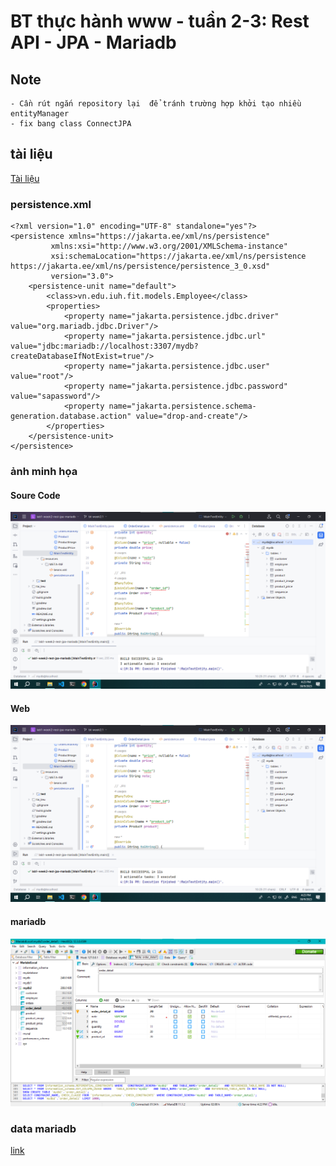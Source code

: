 # BT thực hành www - tuần 2-3: Rest API - JPA - Mariadb

## Note
    - Cần rút ngắn repository lại  để tránh trường hợp khởi tạo nhiều entityManager
    - fix bang class ConnectJPA

## tài liệu

[Tài liệu](https://vovanhai.files.wordpress.com/2023/09/lab-week-2.pdf)

### persistence.xml
    <?xml version="1.0" encoding="UTF-8" standalone="yes"?>
    <persistence xmlns="https://jakarta.ee/xml/ns/persistence"
             xmlns:xsi="http://www.w3.org/2001/XMLSchema-instance"
             xsi:schemaLocation="https://jakarta.ee/xml/ns/persistence https://jakarta.ee/xml/ns/persistence/persistence_3_0.xsd"
             version="3.0">
        <persistence-unit name="default">
            <class>vn.edu.iuh.fit.models.Employee</class>
            <properties>
                <property name="jakarta.persistence.jdbc.driver" value="org.mariadb.jdbc.Driver"/>
                <property name="jakarta.persistence.jdbc.url" value="jdbc:mariadb://localhost:3307/mydb?createDatabaseIfNotExist=true"/>
                <property name="jakarta.persistence.jdbc.user" value="root"/>
                <property name="jakarta.persistence.jdbc.password" value="sapassword"/>
                <property name="jakarta.persistence.schema-generation.database.action" value="drop-and-create"/>
            </properties>
        </persistence-unit>
    </persistence>

### ảnh minh họa
#### Soure Code
![...](./tai_lieu/images/img_code.png)
#### Web
![...](./tai_lieu/images/img_code.png)
#### mariadb
![...](./tai_lieu/images/img_mariadb.png)

### data mariadb
[link](./tai_lieu/mySQL_mariadb/query.sql)

